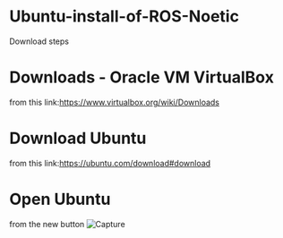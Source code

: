 # Ubuntu-install-of-ROS-Noetic
Download steps
# Downloads - Oracle VM VirtualBox
from this link:https://www.virtualbox.org/wiki/Downloads 
# Download Ubuntu
from this link:https://ubuntu.com/download#download
# Open Ubuntu
from  the new button
![Capture](https://user-images.githubusercontent.com/101976302/179356346-d43a0c4e-5b6b-4bd2-b452-9a69b296c09f.PNG)
